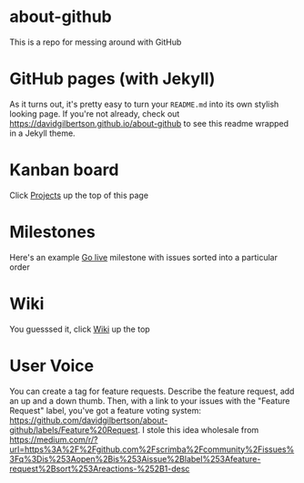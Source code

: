 # about-github
This is a repo for messing around with GitHub

# GitHub pages (with Jekyll)
As it turns out, it's pretty easy to turn your `README.md` into its own stylish looking page. If you're not already, check out https://davidgilbertson.github.io/about-github to see this readme wrapped in a Jekyll theme.

# Kanban board
Click [Projects](https://github.com/davidgilbertson/about-github/projects) up the top of this page

# Milestones
Here's an example [Go live](https://github.com/davidgilbertson/about-github/milestone/1) milestone with issues sorted into a particular order

# Wiki
You guesssed it, click [Wiki](https://github.com/davidgilbertson/about-github/wiki) up the top

# User Voice
You can create a tag for feature requests. Describe the feature request, add an up and a down thumb. Then, with a link to your issues with the "Feature Request" label, you've got a feature voting system: https://github.com/davidgilbertson/about-github/labels/Feature%20Request. I stole this idea wholesale from https://medium.com/r/?url=https%3A%2F%2Fgithub.com%2Fscrimba%2Fcommunity%2Fissues%3Fq%3Dis%253Aopen%2Bis%253Aissue%2Blabel%253Afeature-request%2Bsort%253Areactions-%252B1-desc

